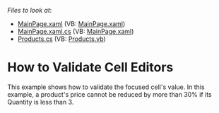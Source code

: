 <!-- default file list -->
*Files to look at*:

* [MainPage.xaml](./CS/ValidateCellEditors/MainPage.xaml) (VB: [MainPage.xaml](./VB/ValidateCellEditors/MainPage.xaml))
* [MainPage.xaml.cs](./CS/ValidateCellEditors/MainPage.xaml.cs) (VB: [MainPage.xaml](./VB/ValidateCellEditors/MainPage.xaml))
* [Products.cs](./CS/ValidateCellEditors/Products.cs) (VB: [Products.vb](./VB/ValidateCellEditors/Products.vb))
<!-- default file list end -->
# How to Validate Cell Editors


<p>This example shows how to validate the focused cell's value. In this example, a product's price cannot be reduced by more than 30% if its Quantity is less than 3.</p><br />


<br/>


